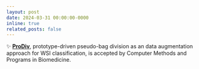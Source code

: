 ```yaml
---
layout: post
date: 2024-03-31 00:00:00-0000
inline: true
related_posts: false
---
```


:sparkles: [**ProDiv**](https://www.sciencedirect.com/science/article/pii/S0169260724001573), prototype-driven pseudo-bag division as an data augmentation approach for WSI classification, is accepted by Computer Methods and Programs in Biomedicine.
